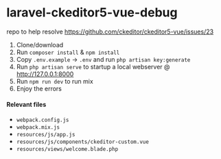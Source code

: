 # laravel-ckeditor5-vue-debug
repo to help resolve https://github.com/ckeditor/ckeditor5-vue/issues/23

1. Clone/download
2. Run `composer install` & `npm install`
3. Copy `.env.example` -> `.env` and run `php artisan key:generate`
4. Run `php artisan serve` to startup a local webserver @ http://127.0.0.1:8000
5. Run `npm run dev` to run mix
6. Enjoy the errors


#### Relevant files

- `webpack.config.js`
- `webpack.mix.js`
- `resources/js/app.js`
- `resources/js/components/ckeditor-custom.vue`
- `resources/views/welcome.blade.php`